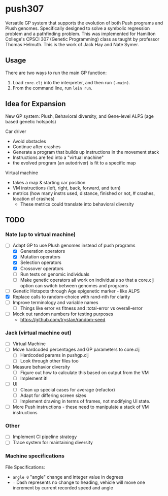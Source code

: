 # push307

Versatile GP system that supports the evolution of both Push programs and Plush genomes. Specifically
designed to solve a symbolic regression problem and a pathfinding problem. This was implemented for
Hamilton College's CPSCI 307 (Genetic Programming) class as taught by professor Thomas Helmuth.
This is the work of Jack Hay and Nate Symer.

## Usage

There are two ways to run the main GP function:

1. Load `core.clj` into the interpreter, and then run `(-main)`.
2. From the command line, run `lein run`.

## Idea for Expansion

New GP system: Plush, Behavioral diversity, and Gene-level ALPS (age based genetic hotspots)

Car driver
  - Avoid obstacles
  - Continue after crashes
  - Generate a program that builds up instructions in the movement stack
  - Instructions are fed into a "virtual machine"
  - the evolved program (an autodriver) is fit to a specific map

Virtual machine
 - takes a map & starting car position
 - VM instructions (left, right, back, forward, and turn)
 - metrics (how many instrs used, distance, finished or not, # crashes, location of crashes)
   - These metrics could translate into behavioral diversity

## TODO

### Nate (up to virtual machine)

- [ ] Adapt GP to use Plush genomes instead of push programs
   - [x] Generation operators
   - [x] Mutation operators
   - [x] Selection operators
   - [x] Crossover operators
   - [ ] Run tests on genomic individuals
   - [ ] Make genetic operators all work on individuals so that
         a core.clj option can switch between genomes and programs
- [ ] Genetic Hotspots through Age epigenetic marker - like ALPS
- [x] Replace calls to random-choice with rand-nth for clarity
- [ ] Improve terminology and variable names
  - [ ] Things like error vs fitness and :total-error vs overall-error
- [ ] Mock out random numbers for testing purposes
   - https://github.com/trystan/random-seed

### Jack (virtual machine out)

- [ ] Virtual Machine
- [ ] Move hardcoded percentages and GP parameters to core.clj
  - [ ] Hardcoded params in pushgp.clj
  - [ ] Look through other files too
- [ ] Measure behavior diversity
  - [ ] Figure out how to calculate this based on output from the VM
  - [ ] Implement it!
- [ ] UI
  - [ ] Clean up special cases for average (refactor)
  - [ ] Adapt for differing screen sizes
  - [ ] Implement drawing in terms of frames, not modifying UI state.
- [ ] More Push instructions - these need to manipulate a stack of VM instructions

### Other

- [ ] Implement CI pipeline strategy
- [ ] Trace system for maintaining diversity

### Machine specifications

File Specifications:
- ```angle 0```  "angle" change and integer value in degrees
- ```-``` Dash represents no change to heading, vehicle will move one increment by current recorded speed and angle
